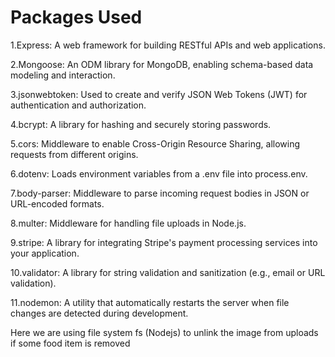 # Packages Used

1.Express: A web framework for building RESTful APIs and web applications.

2.Mongoose: An ODM library for MongoDB, enabling schema-based data modeling and interaction.

3.jsonwebtoken: Used to create and verify JSON Web Tokens (JWT) for authentication and authorization.

4.bcrypt: A library for hashing and securely storing passwords.

5.cors: Middleware to enable Cross-Origin Resource Sharing, allowing requests from different origins.

6.dotenv: Loads environment variables from a .env file into process.env.

7.body-parser: Middleware to parse incoming request bodies in JSON or URL-encoded formats.

8.multer: Middleware for handling file uploads in Node.js.

9.stripe: A library for integrating Stripe's payment processing services into your application.

10.validator: A library for string validation and sanitization (e.g., email or URL validation).

11.nodemon: A utility that automatically restarts the server when file changes are detected during development.

Here we are using file system fs (Nodejs) to unlink the image from uploads if some food item is removed 

